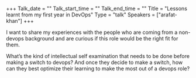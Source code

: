 +++
Talk_date = ""
Talk_start_time = ""
Talk_end_time = ""
Title = "Lessons learnt from my first year in DevOps"
Type = "talk"
Speakers = ["arafat-khan"]
+++

I want to share my experiences with the people who are coming from a non-devops background and are curious if this role would be the right fit for them.

What’s the kind of intellectual self examination that needs to be done before making a switch to devops? And once they decide to make a switch, how can they best optimize their learning to make the most out of a devops role?